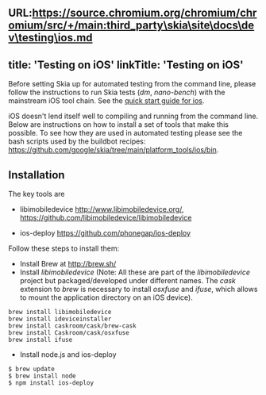 URL:https://source.chromium.org/chromium/chromium/src/+/main:third_party\skia\site\docs\dev\testing\ios.md
---
title: 'Testing on iOS'
linkTitle: 'Testing on iOS'
---

Before setting Skia up for automated testing from the command line, please
follow the instructions to run Skia tests (_dm_, _nano-bench_) with the
mainstream iOS tool chain. See the
[quick start guide for ios](/docs/user/build/).

iOS doesn't lend itself well to compiling and running from the command line.
Below are instructions on how to install a set of tools that make this possible.
To see how they are used in automated testing please see the bash scripts used
by the buildbot recipes:
<https://github.com/google/skia/tree/main/platform_tools/ios/bin>.

## Installation

The key tools are

- libimobiledevice <http://www.libimobiledevice.org/>,
  <https://github.com/libimobiledevice/libimobiledevice>

- ios-deploy <https://github.com/phonegap/ios-deploy>

Follow these steps to install them:

- Install Brew at <http://brew.sh/>
- Install _libimobiledevice_ (Note: All these are part of the _libimobiledevice_
  project but packaged/developed under different names. The _cask_ extension to
  _brew_ is necessary to install _osxfuse_ and _ifuse_, which allows to mount
  the application directory on an iOS device).

```
brew install libimobiledevice
brew install ideviceinstaller
brew install caskroom/cask/brew-cask
brew install Caskroom/cask/osxfuse
brew install ifuse
```

- Install node.js and ios-deploy

```
$ brew update
$ brew install node
$ npm install ios-deploy
```
